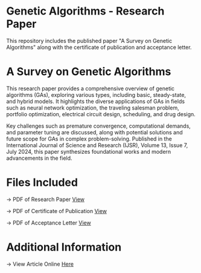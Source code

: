# Genetic Algorithms - Research Paper
This repository includes the published paper "A Survey on Genetic Algorithms" along with the certificate of publication and acceptance letter.


# A Survey on Genetic Algorithms

This research paper provides a comprehensive overview of genetic algorithms (GAs), exploring various types, including basic, steady-state, and hybrid models. It highlights the diverse applications of GAs in fields such as neural network optimization, the traveling salesman problem, portfolio optimization, electrical circuit design, scheduling, and drug design. 

Key challenges such as premature convergence, computational demands, and parameter tuning are discussed, along with potential solutions and future scope for GAs in complex problem-solving. Published in the International Journal of Science and Research (IJSR), Volume 13, Issue 7, July 2024, this paper synthesizes foundational works and modern advancements in the field.

# Files Included

-> PDF of Research Paper [View](https://github.com/AhanaS07/Genetic-Algorithms---Research-Paper/blob/main/Published%20Paper.pdf)

-> PDF of Certificate of Publication [View](https://github.com/AhanaS07/Genetic-Algorithms---Research-Paper/blob/main/Certificate.pdf)

-> PDF of Acceptance Letter [View](https://github.com/AhanaS07/Genetic-Algorithms---Research-Paper/blob/main/Acceptance%20Letter.pdf)

# Additional Information

-> View Article Online [Here](https://www.ijsr.net/getabstract.php?paperid=SR24721004409)
